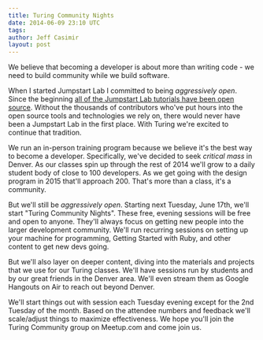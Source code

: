 ```yaml
---
title: Turing Community Nights
date: 2014-06-09 23:10 UTC
tags:
author: Jeff Casimir
layout: post
---
```


We believe that becoming a developer is about more than writing code - we need to build
community while we build software.

When I started Jumpstart Lab I committed to being *aggressively open*. Since the beginning [all
of the Jumpstart Lab tutorials have been open source](http://tutorials.jumpstartlab.com). Without
the thousands of contributors who've put hours into the open source tools and technologies we rely on,
there would never have been a Jumpstart Lab in the first place. With Turing we're excited to
continue that tradition.

We run an in-person training program because we believe it's the best way to become a developer.
Specifically, we've decided to seek *critical mass* in Denver. As our classes spin up
through the rest of 2014 we'll grow to a daily student body of close to 100 developers. As we
get going with the design program in 2015 that'll approach 200. That's more than a class, it's a community.

But we'll still be *aggressively open*. Starting next Tuesday, June 17th, we'll start
"Turing Community Nights". These free, evening sessions will be free and open to anyone. They'll
always focus on getting new people into the larger development community. We'll run recurring sessions
on setting up your machine for programming, Getting Started with Ruby, and other content to get new
devs going.

But we'll also layer on deeper content, diving into the materials and projects that we use for our
Turing classes. We'll have sessions run by students and by our great friends in the Denver area. We'll
even stream them as Google Hangouts on Air to reach out beyond Denver.

We'll start things out
with session each Tuesday evening except for the 2nd Tuesday of the month. Based on the attendee numbers
and feedback we'll scale/adjust things to maximize effectiveness. We hope you'll join the Turing
Community group on Meetup.com and come join us. 

